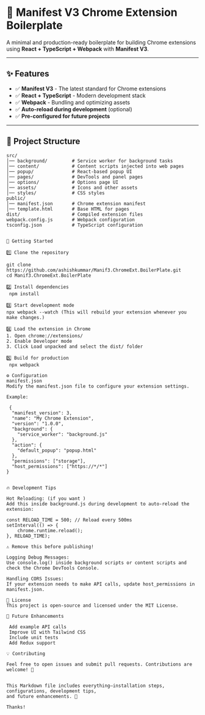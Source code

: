 # 🚀 Manifest V3 Chrome Extension Boilerplate  

A minimal and production-ready boilerplate for building Chrome extensions using **React + TypeScript + Webpack** with **Manifest V3**.

---

## ✨ Features  

- ✅ **Manifest V3** - The latest standard for Chrome extensions  
- ✅ **React + TypeScript** - Modern development stack  
- ✅ **Webpack** - Bundling and optimizing assets  
- ✅ **Auto-reload during development** (optional)  
- ✅ **Pre-configured for future projects**  

---

## 📂 Project Structure  

```plaintext
src/
│── background/         # Service worker for background tasks
│── content/            # Content scripts injected into web pages
│── popup/              # React-based popup UI
│── pages/              # DevTools and panel pages
│── options/            # Options page UI
│── assets/             # Icons and other assets
│── styles/             # CSS styles
public/
│── manifest.json       # Chrome extension manifest
│── template.html       # Base HTML for pages
dist/                   # Compiled extension files
webpack.config.js       # Webpack configuration
tsconfig.json           # TypeScript configuration


🚀 Getting Started

1️⃣ Clone the repository 

git clone https://github.com/ashishkummar/Manif3.ChromeExt.BoilerPlate.git
cd Manif3.ChromeExt.BoilerPlate

2️⃣ Install dependencies
 npm install

3️⃣ Start development mode
npx webpack --watch (This will rebuild your extension whenever you make changes.)

4️⃣ Load the extension in Chrome
1. Open chrome://extensions/
2. Enable Developer mode
3. Click Load unpacked and select the dist/ folder

5️⃣ Build for production
 npx webpack

⚙️ Configuration
manifest.json
Modify the manifest.json file to configure your extension settings.

Example:
 
 {
  "manifest_version": 3,
  "name": "My Chrome Extension",
  "version": "1.0.0",
  "background": {
    "service_worker": "background.js"
  },
  "action": {
    "default_popup": "popup.html"
  },
  "permissions": ["storage"],
  "host_permissions": ["https://*/*"]
}


🔥 Development Tips

Hot Reloading: (if you want )
Add this inside background.js during development to auto-reload the extension:

const RELOAD_TIME = 500; // Reload every 500ms
setInterval(() => {
    chrome.runtime.reload();
}, RELOAD_TIME);

⚠️ Remove this before publishing!

Logging Debug Messages:
Use console.log() inside background scripts or content scripts and check the Chrome DevTools Console.

Handling CORS Issues:
If your extension needs to make API calls, update host_permissions in manifest.json.

📜 License
This project is open-source and licensed under the MIT License.

🎯 Future Enhancements

 Add example API calls
 Improve UI with Tailwind CSS
 Include unit tests
 Add Redux support

💡 Contributing

Feel free to open issues and submit pull requests. Contributions are welcome! 🎉

 
This Markdown file includes everything—installation steps, configurations, development tips, 
and future enhancements. 🚀

Thanks!



 



